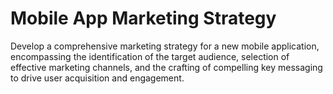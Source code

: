# Mobile App Marketing Strategy

Develop a comprehensive marketing strategy for a new mobile application, encompassing the identification of the target audience, selection of effective marketing channels, and the crafting of compelling key messaging to drive user acquisition and engagement.